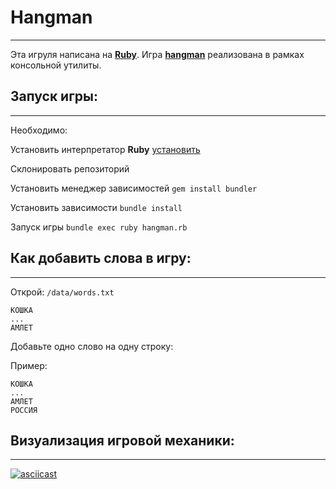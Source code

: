 # Hangman
----
Эта игруля написана на  [**Ruby**](https://www.ruby-lang.org/en/). Игра [**hangman**](https://en.wikipedia.org/wiki/Hangman_(game)) реализована в рамках консольной утилиты.
## Запуск игры:
----
Необходимо:

Установить интерпретатор **Ruby** [установить](https://www.ruby-lang.org/ru/documentation/installation/)

Склонировать репозиторий

Установить менеджер зависимостей `gem install bundler`

Установить зависимости `bundle install`

Запуск игры `bundle exec ruby hangman.rb`

## Как добавить слова в игру:
----
Открой: ```/data/words.txt```
```
КОШКА
...
АМЛЕТ
```
Добавьте одно слово на одну строку:

Пример:
```
КОШКА
...
АМЛЕТ
РОССИЯ
```
## Визуализация игровой механики:
----
[![asciicast](https://asciinema.org/a/4kIxNBfPC9j4NqA1qmgiBNOYL.svg)](https://asciinema.org/a/4kIxNBfPC9j4NqA1qmgiBNOYL)
